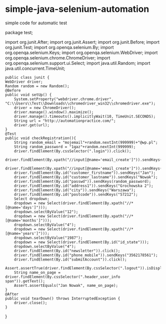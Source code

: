 # simple-java-selenium-automation
simple code for automatic test

package test;

import org.junit.After;
import org.junit.Assert;
import org.junit.Before;
import org.junit.Test;
import org.openqa.selenium.By;
import org.openqa.selenium.Keys;
import org.openqa.selenium.WebDriver;
import org.openqa.selenium.chrome.ChromeDriver;
import org.openqa.selenium.support.ui.Select;
import java.util.Random;
import java.util.concurrent.TimeUnit;

    public class junit {
    WebDriver driver;
    Random random = new Random();
    @Before
    public void setUp() {
        System.setProperty("webdriver.chrome.driver", "C:\\Users\\Test\\Downloads\\chromedriver_win32\\chromedriver.exe");
        driver = new ChromeDriver();
        driver.manage().window().maximize();
        driver.manage().timeouts().implicitlyWait(10, TimeUnit.SECONDS);
        String url = "http://automationpractice.com/";
        driver.get(url);
    }
    @Test
    public void checkRegistration(){
        String random_email = "mojemail"+random.nextInt(999999)+"@wp.pl";
        String random_password = "1qaz"+random.nextInt(999999);
        driver.findElement(By.cssSelector(".login")).click();
        driver.findElement(By.xpath("//input[@name='email_create']")).sendKeys(random_email);
        driver.findElement(By.xpath("//input[@name='email_create']")).sendKeys(Keys.ENTER);
        driver.findElement(By.id("customer_firstname")).sendKeys("Jan");
        driver.findElement(By.id("customer_lastname")).sendKeys("Nowak");
        driver.findElement(By.id("passwd")).sendKeys(random_password);
        driver.findElement(By.id("address1")).sendKeys("Grochowska 2");
        driver.findElement(By.id("city")).sendKeys("Warszawa");
        driver.findElement(By.id("postcode")).sendKeys("57212");
        Select dropdown;
        dropdown = new Select(driver.findElement(By.xpath("//*[@name='days']")));
        dropdown.selectByValue("12");
        dropdown = new Select(driver.findElement(By.xpath("//*[@name='months']")));
        dropdown.selectByValue("4");
        dropdown = new Select(driver.findElement(By.xpath("//*[@name='years']")));
        dropdown.selectByValue("1987");
        dropdown = new Select(driver.findElement(By.id("id_state")));
        dropdown.selectByValue("4");
        driver.findElement(By.id("newsletter")).click();
        driver.findElement(By.id("phone_mobile")).sendKeys("3562178561");
        driver.findElement(By.id("submitAccount")).click();
        Assert.assertTrue(driver.findElement(By.cssSelector(".logout")).isDisplayed());
        String name_on_page = driver.findElement(By.cssSelector(".header_user_info span")).getText();
        Assert.assertEquals("Jan Nowak", name_on_page);
    }
    @After
    public void tearDown() throws InterruptedException {
        driver.close();
    }
}
